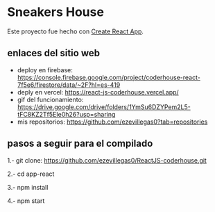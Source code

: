 # Sneakers House

Este proyecto fue hecho con [Create React App](https://github.com/facebook/create-react-app).

## enlaces del sitio web

- deploy en firebase: https://console.firebase.google.com/project/coderhouse-react-7f5e6/firestore/data/~2F?hl=es-419
- deply en vercel: https://react-js-coderhouse.vercel.app/
- gif del funcionamiento: https://drive.google.com/drive/folders/1YmSu6DZYPem2L5-tFC8KZ2Tf5EIe0h26?usp=sharing
- mis repositorios: https://github.com/ezevillegas0?tab=repositories

## pasos a seguir para el compilado

1.- git clone: https://github.com/ezevillegas0/ReactJS-coderhouse.git

2.- cd app-react

3.- npm install

4.- npm start